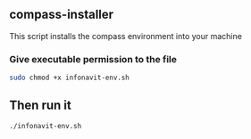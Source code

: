 ## compass-installer
This script installs the compass environment into your machine

### Give executable permission to the file
```sh
sudo chmod +x infonavit-env.sh
```

## Then run it
```sh
./infonavit-env.sh
```
